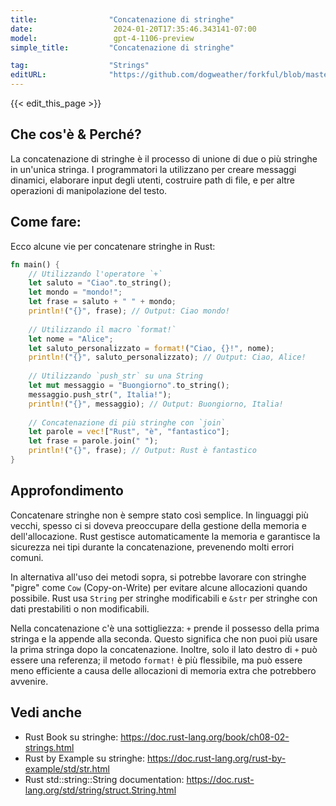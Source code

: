 ```yaml
---
title:                "Concatenazione di stringhe"
date:                  2024-01-20T17:35:46.343141-07:00
model:                 gpt-4-1106-preview
simple_title:         "Concatenazione di stringhe"

tag:                  "Strings"
editURL:              "https://github.com/dogweather/forkful/blob/master/content/it/rust/concatenating-strings.md"
---
```


{{< edit_this_page >}}

## Che cos'è & Perché?
La concatenazione di stringhe è il processo di unione di due o più stringhe in un'unica stringa. I programmatori la utilizzano per creare messaggi dinamici, elaborare input degli utenti, costruire path di file, e per altre operazioni di manipolazione del testo.

## Come fare:
Ecco alcune vie per concatenare stringhe in Rust:

```Rust
fn main() {
    // Utilizzando l'operatore `+`
    let saluto = "Ciao".to_string();
    let mondo = "mondo!";
    let frase = saluto + " " + mondo;
    println!("{}", frase); // Output: Ciao mondo!
    
    // Utilizzando il macro `format!`
    let nome = "Alice";
    let saluto_personalizzato = format!("Ciao, {}!", nome);
    println!("{}", saluto_personalizzato); // Output: Ciao, Alice!
    
    // Utilizzando `push_str` su una String
    let mut messaggio = "Buongiorno".to_string();
    messaggio.push_str(", Italia!");
    println!("{}", messaggio); // Output: Buongiorno, Italia!
    
    // Concatenazione di più stringhe con `join`
    let parole = vec!["Rust", "è", "fantastico"];
    let frase = parole.join(" ");
    println!("{}", frase); // Output: Rust è fantastico
}
```

## Approfondimento
Concatenare stringhe non è sempre stato così semplice. In linguaggi più vecchi, spesso ci si doveva preoccupare della gestione della memoria e dell'allocazione. Rust gestisce automaticamente la memoria e garantisce la sicurezza nei tipi durante la concatenazione, prevenendo molti errori comuni.

In alternativa all'uso dei metodi sopra, si potrebbe lavorare con stringhe "pigre" come `Cow` (Copy-on-Write) per evitare alcune allocazioni quando possibile. Rust usa `String` per stringhe modificabili e `&str` per stringhe con dati prestabiliti o non modificabili.

Nella concatenazione c'è una sottigliezza: `+` prende il possesso della prima stringa e la appende alla seconda. Questo significa che non puoi più usare la prima stringa dopo la concatenazione. Inoltre, solo il lato destro di `+` può essere una referenza; il metodo `format!` è più flessibile, ma può essere meno efficiente a causa delle allocazioni di memoria extra che potrebbero avvenire.

## Vedi anche
- Rust Book su stringhe: https://doc.rust-lang.org/book/ch08-02-strings.html
- Rust by Example su stringhe: https://doc.rust-lang.org/rust-by-example/std/str.html
- Rust std::string::String documentation: https://doc.rust-lang.org/std/string/struct.String.html
